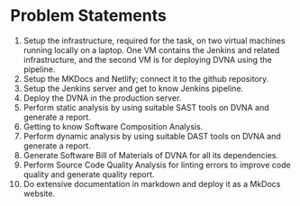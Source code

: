 # Problem Statements

1. Setup the infrastructure, required for the task, on two virtual machines running locally on a laptop. One VM contains the Jenkins and related infrastructure, and the second VM is for deploying DVNA using the pipeline.
2. Setup the MKDocs and Netlify; connect it to the github repository.
3. Setup the Jenkins server and get to know Jenkins pipeline.
4. Deploy the DVNA in the production server.
5. Perform static analysis by using suitable SAST tools on DVNA and generate a report.
6. Getting to know Software Composition Analysis.
7. Perform dynamic analysis by using suitable DAST tools on DVNA and generate a report.
8. Generate Software Bill of Materials of DVNA for all its dependencies.
9. Perform Source Code Quality Analysis for linting errors to improve code quality and generate quality report.
10. Do extensive documentation in markdown and deploy it as a MkDocs website.
 
